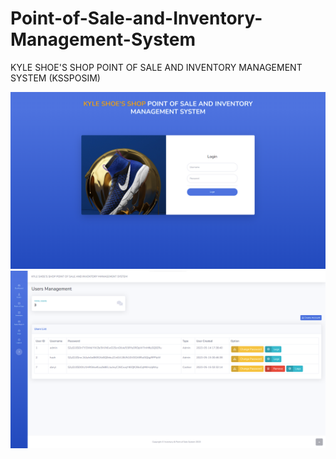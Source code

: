 # Point-of-Sale-and-Inventory-Management-System
KYLE SHOE'S SHOP POINT OF SALE AND INVENTORY MANAGEMENT SYSTEM (KSSPOSIM)

![alt text](https://github.com/HashJProgramming/Point-of-Sale-and-Inventory-Management-System/raw/master/screenshots/1.png)
![alt text](https://github.com/HashJProgramming/Point-of-Sale-and-Inventory-Management-System/raw/master/screenshots/2.png)
